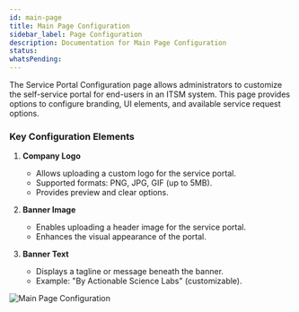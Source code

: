 ```yaml
---
id: main-page
title: Main Page Configuration
sidebar_label: Page Configuration
description: Documentation for Main Page Configuration
status: 
whatsPending: 
---
```



The Service Portal Configuration page allows administrators to customize the self-service portal for end-users in an ITSM system. This page provides options to configure branding, UI elements, and available service request options.

### Key Configuration Elements

1. **Company Logo**
   - Allows uploading a custom logo for the service portal.
   - Supported formats: PNG, JPG, GIF (up to 5MB).
   - Provides preview and clear options.

2. **Banner Image**
   - Enables uploading a header image for the service portal.
   - Enhances the visual appearance of the portal.

3. **Banner Text**
   - Displays a tagline or message beneath the banner.
   - Example: "By Actionable Science Labs" (customizable).

![Main Page Configuration](/img/Helpdesk/Main_Page_Configuration.jpg)
